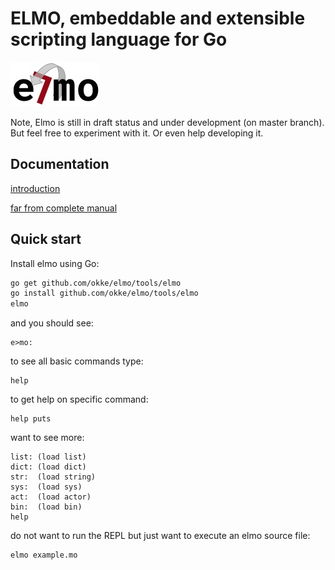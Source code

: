 # ELMO, embeddable and extensible scripting language for Go


![elmologo](/doc/images/logo.jpg)

Note, Elmo is still in draft status and under development (on master branch). But feel free to experiment with it. Or even help developing it.

## Documentation

[introduction](/doc/introduction.md)

[far from complete manual](/doc/manual.md)

## Quick start

Install elmo using Go:

```bash
go get github.com/okke/elmo/tools/elmo
go install github.com/okke/elmo/tools/elmo
elmo
```

and you should see:

```
e>mo:
```

to see all basic commands type:

```elmo
help
```

to get help on specific command:
```elmo
help puts
```

want to see more:
```elmo
list: (load list)
dict: (load dict)
str:  (load string)
sys:  (load sys)
act:  (load actor)
bin:  (load bin)
help
```

do not want to run the REPL but just want to execute an elmo source file:

```bash
elmo example.mo
```
